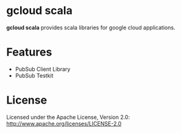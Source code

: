 gcloud scala
============

**gcloud scala** provides scala libraries for google cloud applications.

# Features

- PubSub Client Library
- PubSub Testkit

# License

Licensed under the Apache License, Version 2.0: http://www.apache.org/licenses/LICENSE-2.0